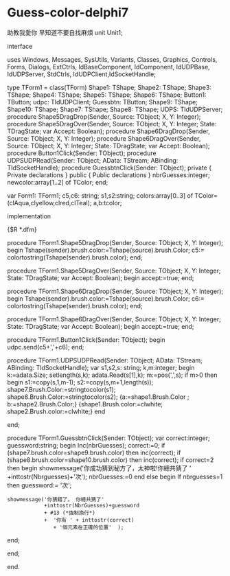 # Guess-color-delphi7
助教我愛你 早知道不要自找麻煩
unit Unit1;

interface

uses
  Windows, Messages, SysUtils, Variants, Classes, Graphics, Controls, Forms,
  Dialogs, ExtCtrls, IdBaseComponent, IdComponent, IdUDPBase, IdUDPServer,
  StdCtrls, IdUDPClient,IdSocketHandle;

type
  TForm1 = class(TForm)
    Shape1: TShape;
    Shape2: TShape;
    Shape3: TShape;
    Shape4: TShape;
    Shape5: TShape;
    Shape6: TShape;
    Button1: TButton;
    udpc: TIdUDPClient;
    Guessbtn: TButton;
    Shape9: TShape;
    Shape10: TShape;
    Shape7: TShape;
    Shape8: TShape;
    UDPS: TIdUDPServer;
    procedure Shape5DragDrop(Sender, Source: TObject; X, Y: Integer);
    procedure Shape5DragOver(Sender, Source: TObject; X, Y: Integer;
      State: TDragState; var Accept: Boolean);
    procedure Shape6DragDrop(Sender, Source: TObject; X, Y: Integer);
    procedure Shape6DragOver(Sender, Source: TObject; X, Y: Integer;
      State: TDragState; var Accept: Boolean);
    procedure Button1Click(Sender: TObject);
    procedure UDPSUDPRead(Sender: TObject; AData: TStream;
      ABinding: TIdSocketHandle);
    procedure GuessbtnClick(Sender: TObject);
  private
    { Private declarations }
  public
    { Public declarations }
     nbrGuesses:integer;
    newcolor:array[1..2] of TColor;
  end;

var
  Form1: TForm1;
  c5,c6: string;
  s1,s2:string;
  colors:array[0..3] of TColor=(clAqua,clyellow,clred,clTeal);
  a,b:tcolor;

implementation

{$R *.dfm}

procedure TForm1.Shape5DragDrop(Sender, Source: TObject; X, Y: Integer);
begin
  Tshape(sender).brush.color:=Tshape(source).brush.Color;
  c5:= colortostring(Tshape(sender).brush.color);
end;

procedure TForm1.Shape5DragOver(Sender, Source: TObject; X, Y: Integer;
  State: TDragState; var Accept: Boolean);
begin
  accept:=true;
end;

procedure TForm1.Shape6DragDrop(Sender, Source: TObject; X, Y: Integer);
begin
   Tshape(sender).brush.color:=Tshape(source).brush.Color;
   c6:= colortostring(Tshape(sender).brush.color);
end;

procedure TForm1.Shape6DragOver(Sender, Source: TObject; X, Y: Integer;
  State: TDragState; var Accept: Boolean);
begin
    accept:=true;
end;

procedure TForm1.Button1Click(Sender: TObject);
begin
  udpc.send(c5+','+c6);
end;

procedure TForm1.UDPSUDPRead(Sender: TObject; AData: TStream;
  ABinding: TIdSocketHandle);
var
s1,s2,s: string; k,m:integer;
begin
     k:=adata.Size;
  setlength(s,k);
  adata.Read(s[1],k);
  m:=pos(',',s);
  if m>0 then
  begin
    s1:=copy(s,1,m-1);
    s2:=copy(s,m+1,length(s));
    shape7.Brush.Color:=stringtocolor(s1);
    shape8.Brush.Color:=stringtocolor(s2);
    {a:=shape1.Brush.Color ;
    b:=shape2.Brush.Color;}
    {shape1.Brush.color:=clwhite;
    shape2.Brush.color:=clwhite;}
  end

end;

procedure TForm1.GuessbtnClick(Sender: TObject);
var
  correct:integer;
  guessword:string;
begin
  Inc(nbrGuesses);
  correct:=0;
  if  (shape7.brush.color=shape9.brush.color) then inc(correct);
  if  (shape8.brush.color=shape10.brush.color) then inc(correct);
  if correct=2 then
  begin
    showmessage('你成功猜到秘方了，太神啦!你總共猜了 '
                +inttostr(Nbrguesses)+'次');
    nbrGuesses:=0
  end
  else
  begin
    If nbrguesses=1
    then guessword:= '次';

    showmessage('你猜錯了。 你總共猜了'
                +inttostr(NbrGuesses)+guessword
                + #13 (*強制換行*)
                +  '你有 ' + inttostr(correct)
                   + '個元素在正確的位置'  );
  end;

end;

end.
